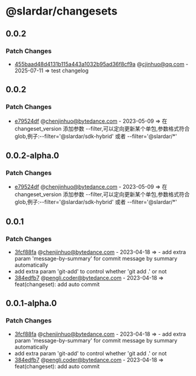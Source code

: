 # @slardar/changesets

## 0.0.2

### Patch Changes

- [455baad48d4131b115a443a1032b95ad36f8cf9a](https://github.com/cjinhuo/mono-sdk-boilerplate/commit/455baad48d4131b115a443a1032b95ad36f8cf9a) @cjinhuo@qq.com - 2025-07-11 => test changelog

## 0.0.2

### Patch Changes

- [e79524df](https://code.byted.org/appmonitor/slardar_sdk/commit/e79524df8c7a8eb66b408a718d7e12a5cb123423) @chenjinhuo@bytedance.com - 2023-05-09 => 在 changeset_version 添加参数 --filter,可以定向更新某个单包,参数格式符合 glob,例子:--filter='@slardar/sdk-hybrid' 或者 --filter='@slardar/\*'

## 0.0.2-alpha.0

### Patch Changes

- [e79524df](https://code.byted.org/appmonitor/slardar_sdk/commit/e79524df8c7a8eb66b408a718d7e12a5cb123423) @chenjinhuo@bytedance.com - 2023-05-09 => 在 changeset_version 添加参数 --filter,可以定向更新某个单包,参数格式符合 glob,例子:--filter='@slardar/sdk-hybrid' 或者 --filter='@slardar/\*'

## 0.0.1

### Patch Changes

- [3fcf88fa](https://code.byted.org/appmonitor/slardar_sdk/commit/3fcf88fada8c8dbced25acbc0f64103c3f216bf1) @chenjinhuo@bytedance.com - 2023-04-18 => - add extra param 'message-by-summary' for commit message by summary automatically
- add extra param 'git-add' to control whether 'git add .' or not
- [384edfb7](https://code.byted.org/appmonitor/slardar_sdk/commit/384edfb732716c8cfed72ab0fbb9a22a999cdf3b) @pengli.coder@bytedance.com - 2023-04-18 => feat(changeset): add auto commit

## 0.0.1-alpha.0

### Patch Changes

- [3fcf88fa](https://code.byted.org/appmonitor/slardar_sdk/commit/3fcf88fada8c8dbced25acbc0f64103c3f216bf1) @chenjinhuo@bytedance.com - 2023-04-18 => - add extra param 'message-by-summary' for commit message by summary automatically
- add extra param 'git-add' to control whether 'git add .' or not
- [384edfb7](https://code.byted.org/appmonitor/slardar_sdk/commit/384edfb732716c8cfed72ab0fbb9a22a999cdf3b) @pengli.coder@bytedance.com - 2023-04-18 => feat(changeset): add auto commit
